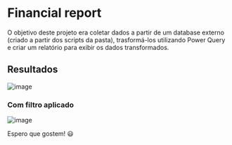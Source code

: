 # Financial report
O objetivo deste projeto era coletar dados a partir de um database externo (criado a partir dos scripts da pasta), trasformá-los utilizando Power Query e criar um relatório para exibir os dados transformados. 

## Resultados
![image](https://github.com/HalineTamaoki/AvaliacoesDIO/assets/104457218/99b1c79c-a016-4939-b9d3-81e8e3965401)

### Com filtro aplicado
![image](https://github.com/HalineTamaoki/AvaliacoesDIO/assets/104457218/a75c0ac4-a698-4e4f-b0f3-9371d38ece3f)

Espero que gostem! 😃 
